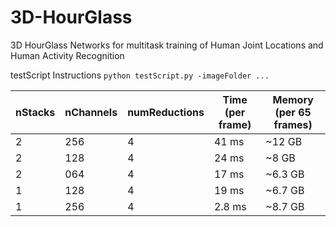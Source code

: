 # 3D-HourGlass
3D HourGlass Networks for multitask training of Human Joint Locations and Human Activity Recognition

testScript Instructions `python testScript.py -imageFolder ...`

|nStacks | nChannels | numReductions | Time (per frame)  | Memory (per 65 frames)|
|--------|-----------|---------------|-------------------|-----------------------|
|2		|		256 |		4		|		41 ms 		|		~12 GB			|
|2		|		128 |		4		|		24 ms 		|		~8 GB			|
|2		|		064 |		4		|		17 ms 		|		~6.3 GB			|
|1		|		128 |		4		|		19 ms 		|		~6.7 GB			|
|1		|		256 |		4		|		2.8 ms 		|		~8.7 GB			|
